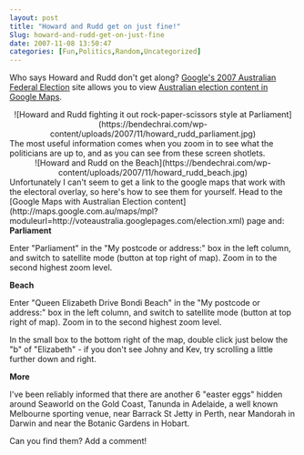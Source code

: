 ```yaml
---
layout: post
title: "Howard and Rudd get on just fine!"
Slug: howard-and-rudd-get-on-just-fine
date: 2007-11-08 13:50:47
categories: [Fun,Politics,Random,Uncategorized]
---
```

Who says Howard and Rudd don't get along? [Google's 2007 Australian Federal Election](http://www.google.com.au/election2007/) site allows you to view [Australian election content in Google Maps](http://maps.google.com.au/maps/mpl?moduleurl=http://voteaustralia.googlepages.com/election.xml).

<div style="text-align: center">![Howard and Rudd fighting it out rock-paper-scissors style at Parliament](https://bendechrai.com/wp-content/uploads/2007/11/howard_rudd_parliament.jpg)</div>The most useful information comes when you zoom in to see what the politicians are up to, and as you can see from these screen shotlets. <div style="text-align: center">![Howard and Rudd on the Beach](https://bendechrai.com/wp-content/uploads/2007/11/howard_rudd_beach.jpg)</div>Unfortunately I can't seem to get a link to the google maps that work with the electoral overlay, so here's how to see them for yourself. Head to the [Google Maps with Australian Election content](http://maps.google.com.au/maps/mpl?moduleurl=http://voteaustralia.googlepages.com/election.xml) page and: <span style="font-weight: bold">Parliament</span>

Enter "Parliament" in the "My postcode or address:" box in the left column, and switch to satellite mode (button at top right of map). Zoom in to the second highest zoom level.

<span style="font-weight: bold">Beach</span>

Enter "Queen Elizabeth Drive Bondi Beach" in the "My postcode or address:" box in the left column, and switch to satellite mode (button at top right of map). Zoom in to the second highest zoom level.

In the small box to the bottom right of the map, double click just below the "b" of "Elizabeth" - if you don't see Johny and Kev, try scrolling a little further down and right.

<span style="font-weight: bold">More</span>

I've been reliably informed that there are another 6 "easter eggs" hidden around Seaworld on the Gold Coast, Tanunda in Adelaide, a well known Melbourne sporting venue, near Barrack St Jetty in Perth, near Mandorah in Darwin and near the Botanic Gardens in Hobart.

Can you find them? Add a comment!
